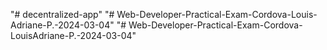 "# decentralized-app" 
"# Web-Developer-Practical-Exam-Cordova-Louis-Adriane-P.-2024-03-04" 
"# Web-Developer-Practical-Exam-Cordova-LouisAdriane-P.-2024-03-04" 
